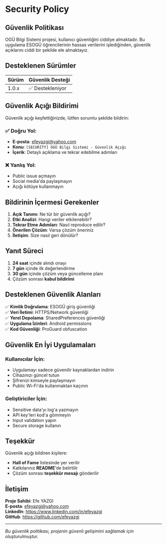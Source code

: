 # Security Policy

## Güvenlik Politikası

OGÜ Bilgi Sistemi projesi, kullanıcı güvenliğini ciddiye almaktadır. Bu uygulama ESOGÜ öğrencilerinin hassas verilerini işlediğinden, güvenlik açıklarını ciddi bir şekilde ele almaktayız.

## Desteklenen Sürümler

| Sürüm | Güvenlik Desteği |
| ------- | ------------------ |
| 1.0.x   | ✅ Destekleniyor    |

## Güvenlik Açığı Bildirimi

Güvenlik açığı keşfettiğinizde, lütfen sorumlu şekilde bildirin:

### ✅ Doğru Yol:
- **E-posta**: [efeyazgi@yahoo.com](mailto:efeyazgi@yahoo.com)
- **Konu**: `[SECURITY] OGÜ Bilgi Sistemi - Güvenlik Açığı`
- **İçerik**: Detaylı açıklama ve tekrar edebilme adımları

### ❌ Yanlış Yol:
- Public issue açmayın
- Social media'da paylaşmayın
- Açığı kötüye kullanmayın

## Bildirinin İçermesi Gerekenler

1. **Açık Tanımı**: Ne tür bir güvenlik açığı?
2. **Etki Analizi**: Hangi veriler etkilenebilir?
3. **Tekrar Etme Adımları**: Nasıl reproduce edilir?
4. **Önerilen Çözüm**: Varsa çözüm öneriniz
5. **İletişim**: Size nasıl geri dönülür?

## Yanıt Süreci

1. **24 saat** içinde alındı onayı
2. **7 gün** içinde ilk değerlendirme
3. **30 gün** içinde çözüm veya güncelleme planı
4. Çözüm sonrası **kabul bildirimi**

## Desteklenen Güvenlik Alanları

✅ **Kimlik Doğrulama**: ESOGÜ giriş güvenliği  
✅ **Veri İletimi**: HTTPS/Network güvenliği  
✅ **Yerel Depolama**: SharedPreferences güvenliği  
✅ **Uygulama İzinleri**: Android permissions  
✅ **Kod Güvenliği**: ProGuard obfuscation  

## Güvenlik En İyi Uygulamaları

### Kullanıcılar İçin:
- Uygulamayı sadece güvenilir kaynaklardan indirin
- Cihazınızı güncel tutun
- Şifrenizi kimseyle paylaşmayın
- Public Wi-Fi'da kullanmaktan kaçının

### Geliştiriciler İçin:
- Sensitive data'yı log'a yazmayın
- API key'leri kod'a gömmeyin
- Input validation yapın
- Secure storage kullanın

## Teşekkür

Güvenlik açığı bildiren kişilere:
- **Hall of Fame** listesinde yer verilir
- Katkılarınız **README**'de belirtilir  
- Çözüm sonrası **teşekkür mesajı** gönderilir

## İletişim

**Proje Sahibi**: Efe YAZGI  
**E-posta**: efeyazgi@yahoo.com  
**LinkedIn**: https://www.linkedin.com/in/efeyazgi  
**GitHub**: https://github.com/efeyazgi  

---

*Bu güvenlik politikası, projenin güvenli gelişimini sağlamak için oluşturulmuştur.*